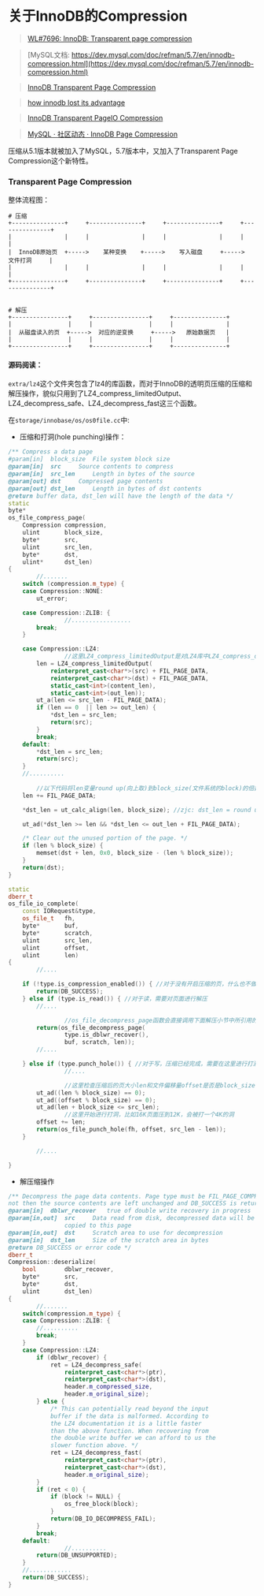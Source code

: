 # 关于InnoDB的Compression

> [WL#7696: InnoDB: Transparent page compression](https://dev.mysql.com/worklog/task/?id=7696)

> [MySQL文档: https://dev.mysql.com/doc/refman/5.7/en/innodb-compression.html](https://dev.mysql.com/doc/refman/5.7/en/innodb-compression.html)

>[InnoDB Transparent Page Compression](http://mysqlserverteam.com/innodb-transparent-page-compression/)

> [how innodb lost its advantage](https://dom.as/2015/04/09/how-innodb-lost-its-advantage/)

>[InnoDB Transparent PageIO Compression](http://mysqlserverteam.com/innodb-transparent-pageio-compression/)

>[MySQL · 社区动态 · InnoDB Page Compression](http://mysql.taobao.org/monthly/2015/08/01/)


压缩从5.1版本就被加入了MySQL，5.7版本中，又加入了Transparent Page 
Compression这个新特性。

### Transparent Page Compression

整体流程图：
```
# 压缩
+---------------+     +---------------+     +---------------+     +---------------+
|               |     |               |     |               |     |               |
|  InnoDB原始页  +----->    某种变换    +----->    写入磁盘     +----->   文件打洞     |
|               |     |               |     |               |     |               |
+---------------+     +---------------+     +---------------+     +---------------+


# 解压
+----------------+     +----------------+     +---------------+
|                |     |                |     |               |
|  从磁盘读入的页  +----->  对应的逆变换     +----->   原始数据页   |
|                |     |                |     |               |
+----------------+     +----------------+     +---------------+
```

#### 源码阅读：

`extra/lz4`这个文件夹包含了lz4的库函数，而对于InnoDB的透明页压缩的压缩和解压操作，貌似只用到了LZ4_compress_limitedOutput、LZ4_decompress_safe、LZ4_decompress_fast这三个函数。

在`storage/innobase/os/os0file.cc`中:
* 压缩和打洞(hole punching)操作：
```cpp
/** Compress a data page
#param[in]	block_size	File system block size
@param[in]	src		Source contents to compress
@param[in]	src_len		Length in bytes of the source
@param[out]	dst		Compressed page contents
@param[out]	dst_len		Length in bytes of dst contents
@return buffer data, dst_len will have the length of the data */
static
byte*
os_file_compress_page(
	Compression	compression,
	ulint		block_size,
	byte*		src,
	ulint		src_len,
	byte*		dst,
	ulint*		dst_len)
{
        //.......
	switch (compression.m_type) {
	case Compression::NONE:
		ut_error;

	case Compression::ZLIB: {
                //.................
		break;
	}

	case Compression::LZ4:
                //这里LZ4_compress_limitedOutput是对LZ4库中LZ4_compress_default函数的直接封装，相当于改了个名字
		len = LZ4_compress_limitedOutput(
			reinterpret_cast<char*>(src) + FIL_PAGE_DATA,
			reinterpret_cast<char*>(dst) + FIL_PAGE_DATA,
			static_cast<int>(content_len),
			static_cast<int>(out_len));
		ut_a(len <= src_len - FIL_PAGE_DATA);
		if (len == 0  || len >= out_len) {
			*dst_len = src_len;
			return(src);
		}
		break;
	default:
		*dst_len = src_len;
		return(src);
	}
	//..........
        
        //以下代码将len变量round up(向上取)到block_size(文件系统的block)的倍数
	len += FIL_PAGE_DATA;

	*dst_len = ut_calc_align(len, block_size); //zjc: dst_len = round up len to multiple of block_size

	ut_ad(*dst_len >= len && *dst_len <= out_len + FIL_PAGE_DATA);

	/* Clear out the unused portion of the page. */
	if (len % block_size) {
		memset(dst + len, 0x0, block_size - (len % block_size));
	}
	return(dst);
}
```

```cpp
static
dberr_t
os_file_io_complete(
	const IORequest&type,
	os_file_t	fh,
	byte*		buf,
	byte*		scratch,
	ulint		src_len,
	ulint		offset,
	ulint		len)
{
        //....

	if (!type.is_compression_enabled()) { //对于没有开启压缩的页，什么也不做直接返回
		return(DB_SUCCESS);
	} else if (type.is_read()) { //对于读，需要对页面进行解压
		//....

                //os_file_decompress_page函数会直接调用下面解压小节中所引用的Compression::deserialize函数
		return(os_file_decompress_page(
				type.is_dblwr_recover(),
				buf, scratch, len));
		//....

	} else if (type.punch_hole()) { //对于写，压缩已经完成，需要在这里进行打洞
                //....

                //这里检查压缩后的页大小len和文件偏移量offset是否是block_size(文件系统块大小)的整数倍
		ut_ad((len % block_size) == 0); 
		ut_ad((offset % block_size) == 0);
		ut_ad(len + block_size <= src_len);
                //这里开始进行打洞，比如16K页面压到12K，会被打一个4K的洞
		offset += len;
		return(os_file_punch_hole(fh, offset, src_len - len)); 
	}

        //....

}
```

* 解压缩操作
```cpp
/** Decompress the page data contents. Page type must be FIL_PAGE_COMPRESSED, if
not then the source contents are left unchanged and DB_SUCCESS is returned.
@param[in]	dblwr_recover	true of double write recovery in progress
@param[in,out]	src		Data read from disk, decompressed data will be
				copied to this page
@param[in,out]	dst		Scratch area to use for decompression
@param[in]	dst_len		Size of the scratch area in bytes
@return DB_SUCCESS or error code */
dberr_t
Compression::deserialize(
	bool		dblwr_recover,
	byte*		src,
	byte*		dst,
	ulint		dst_len)
{
        //....... 
	switch(compression.m_type) {
	case Compression::ZLIB: {
		//..........
		break;
	}
	case Compression::LZ4:
		if (dblwr_recover) {
			ret = LZ4_decompress_safe(
				reinterpret_cast<char*>(ptr),
				reinterpret_cast<char*>(dst),
				header.m_compressed_size,
				header.m_original_size);
		} else {
			/* This can potentially read beyond the input
			buffer if the data is malformed. According to
			the LZ4 documentation it is a little faster
			than the above function. When recovering from
			the double write buffer we can afford to us the
			slower function above. */
			ret = LZ4_decompress_fast(
				reinterpret_cast<char*>(ptr),
				reinterpret_cast<char*>(dst),
				header.m_original_size);
		}
		if (ret < 0) {
			if (block != NULL) {
				os_free_block(block);
			}
			return(DB_IO_DECOMPRESS_FAIL);
		}
		break;
	default:
                //..........
		return(DB_UNSUPPORTED);
	}
	//............
	return(DB_SUCCESS);
}
```



